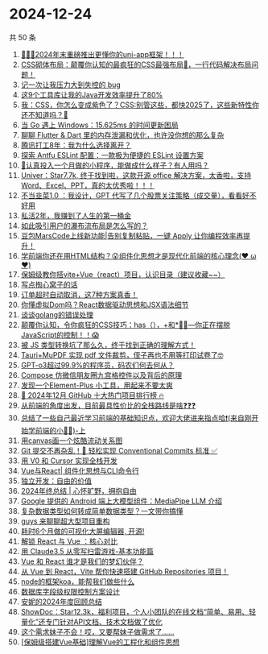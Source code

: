 # 2024-12-24

共 50 条

<!-- BEGIN JUEJIN -->
<!-- 最后更新时间 2024-12-24 03:11:16 +0800 -->
1. [🎉🎉🎉2024年末重磅推出更懂你的uni-app框架！！！](https://juejin.cn/post/7450694173449076747)
1. [CSS砌体布局：颠覆你认知的最疯狂的CSS最强布局🤡，一行代码解决布局问题！](https://juejin.cn/post/7450696818000773158)
1. [记一次让我压力大到失控的 bug](https://juejin.cn/post/7450700990389305396)
1. [这9个工具库让我的Java开发效率提升了80%](https://juejin.cn/post/7450136460726140939)
1. [我：CSS，你怎么变成紫色了？CSS:别管这些，都快2025了，这些新特性你还不知道吗？🤡](https://juejin.cn/post/7450434330672234530)
1. [当 Go 遇上 Windows：15.625ms 的时间更新困局](https://juejin.cn/post/7451209107396722742)
1. [聊聊 Flutter & Dart 里的内存泄漏和优化，也许没你想的那么复杂](https://juejin.cn/post/7451203358395039796)
1. [腾讯打工8年：我为什么选择离开？](https://juejin.cn/post/7451168270877704218)
1. [探索 Antfu ESLint 配置：一款极为便捷的 ESLint 设置方案](https://juejin.cn/post/7451227088571908115)
1. [🤔认真投入一个月做的小程序，能做成什么样子？有人用吗？](https://juejin.cn/post/7451089408698515466)
1. [Univer：Star7.7k, 终于找到啦，这款开源 office 解决方案，太香啦，支持Word、Excel、PPT，真的太优秀啦！！！](https://juejin.cn/post/7451055382779150376)
1. [不当韭菜1.0 ：我设计，GPT 代写了几个股票关注策略（成交量），看看好不好用](https://juejin.cn/post/7451067424537034804)
1. [私活2年，我赚到了人生的第一桶金](https://juejin.cn/post/7451168270878097434)
1. [如此吸引用户的瀑布流布局是怎么写的？](https://juejin.cn/post/7450768635847966772)
1. [豆包MarsCode上线新功能|告别复制粘贴，一键 Apply 让你编程效率再提升！](https://juejin.cn/post/7450044184696717339)
1. [学前端你还在用HTML结构？😮组件化思想才是现代化前端的核心理念(❤️ ω ❤️)](https://juejin.cn/post/7451058158206009371)
1. [保姆级教你搭vite+Vue（react）项目，认识目录（建议收藏~~）](https://juejin.cn/post/7450427906935881738)
1. [写点掏心窝子的话](https://juejin.cn/post/7451223580595273778)
1. [订单超时自动取消，这7种方案真香！](https://juejin.cn/post/7451018774743269391)
1. [你懂虚拟Dom吗？React数据驱动思想和JSX语法细节](https://juejin.cn/post/7450920192929628201)
1. [谈谈golang的错误处理](https://juejin.cn/post/7451274841909182490)
1. [颠覆你认知，令你疯狂的CSS技巧：has（），+和*🚀🚀—你正在摆脱JavaScript的控制！！😱](https://juejin.cn/post/7451485514596778011)
1. [被 JS 类型转换坑了那么久，终于找到正确的理解方式！](https://juejin.cn/post/7451420867026894883)
1. [Tauri+MuPDF 实现 pdf 文件裁剪，侄子再也不用等打印试卷了🤓](https://juejin.cn/post/7451252126255382543)
1. [GPT-o3超过99.9%的程序员，码农们何去何从？](https://juejin.cn/post/7451171562878287909)
1. [Compose 仿微信朋友圈九宫格控件以及背后的原理](https://juejin.cn/post/7450399434880057379)
1. [发现一个Element-Plus 小工具，用起来不要太爽](https://juejin.cn/post/7450768635847934004)
1. [🚀 2024年12月 GitHub 十大热门项目排行榜 🔥](https://juejin.cn/post/7450701376885899318)
1. [从前端的角度出发，目前最具性价比的全栈路线是啥❓❓❓](https://juejin.cn/post/7451483063568154639)
1. [总结了一些自己最近学习前端的基础知识点，欢迎大佬进来指点哈❗(来自刚开始学前端的小🥬🐤)-上](https://juejin.cn/post/7451502818303426599)
1. [用canvas画一个炫酷流动关系图](https://juejin.cn/post/7451067424536903732)
1. [Git 提交不再杂乱！🚀 轻松实现 Conventional Commits 标准 ✅](https://juejin.cn/post/7450297025080623131)
1. [用 V0 和 Cursor 实现全栈开发](https://juejin.cn/post/7450321213605658624)
1. [Vue与React| 组件化思想与CLI命令行](https://juejin.cn/post/7450516215950901298)
1. [独立开发：自由的价值](https://juejin.cn/post/7450400999499317259)
1. [2024年终总结 | 心怀旷野，拥抱自由](https://juejin.cn/post/7451200200634089483)
1. [Google 提供的 Android 端上大模型组件：MediaPipe LLM 介绍](https://juejin.cn/post/7451107065961349170)
1. [复杂数据类型如何转成简单数据类型？一文带你搞懂](https://juejin.cn/post/7450524476037005346)
1. [guys 来聊聊超大型项目重构](https://juejin.cn/post/7450095710831804442)
1. [ 耗时6个月做的可视化大屏编辑器, 开源!](https://juejin.cn/post/7451246345568387091)
1. [ 解锁 React 与 Vue ：核心对比](https://juejin.cn/post/7451071888161636390)
1. [用 Claude3.5 从零写扫雷游戏-基本功能篇](https://juejin.cn/post/7450394415125266470)
1. [Vue 和 React 谁才是我们的梦幻伙伴？](https://juejin.cn/post/7451455954057216000)
1. [从 Vue 到 React，Vite 帮你快速搭建 GitHub Repositories 项目！](https://juejin.cn/post/7450771973872091148)
1. [node的框架koa，能帮我们做些什么](https://juejin.cn/post/7451427308164808740)
1. [数据库字段级权限控制方案设计](https://juejin.cn/post/7450405081118965786)
1. [安妮的2024年度回顾总结](https://juejin.cn/post/7451436136192360467)
1. [ShowDoc：Star12.3k，福利项目，个人小团队的在线文档“简单、易用、轻量化”还专门针对API文档、技术文档做了优化](https://juejin.cn/post/7451433756113960996)
1. [这个需求妹子不会！哎，又要帮妹子做需求了......](https://juejin.cn/post/7451062599356006439)
1. [[保姆级搭建Vue基础]理解Vue的工程化和组件思想](https://juejin.cn/post/7450687878332383259)
<!-- END JUEJIN -->